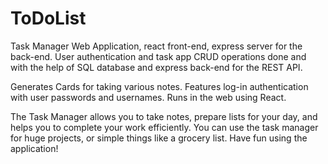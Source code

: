 # ToDoList
Task Manager Web Application, react front-end, express server for the back-end. User authentication and task app CRUD operations done and with the help of SQL database and express back-end for the REST API.

Generates Cards for taking various notes. 
Features log-in authentication with user passwords and usernames.
Runs in the web using React.

The Task Manager allows you to take notes, prepare lists for your day, and helps you to complete your work efficiently.
You can use the task manager for huge projects, or simple things like a grocery list.
Have fun using the application!
